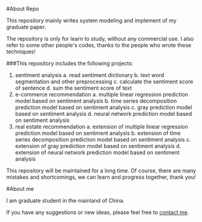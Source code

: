 #About Repo

This repository mainly writes system modeling and implement of my graduate paper. 

The repository is only for learn to study, without any commercial use. 
I also refer to some other people's codes, thanks to the people who wrote these techniques!

###This repository includes the following projects:

1. sentiment analysis
	a. read sentiment dictionary
	b. text word segmentation and other preprocessing
	c. calculate the sentiment score of sentence
	d. sum the sentiment score of text
2. e-commerce recommendation
	a. multiple linear regression prediction model based on sentiment analysis
	b. time series decomposition prediction model based on sentiment analysis
	c. gray prediction model based on sentiment analysis
	d. neural network prediction model based on sentiment analysis
3. real estate recommendation
	a. extension of multiple linear regression prediction model based on sentiment analysis
	b. extension of time series decomposition prediction model based on sentiment analysis
	c. extension of gray prediction model based on sentiment analysis
	d. extension of neural network prediction model based on sentiment analysis

This repository will be maintained for a long time. Of course, there are many mistakes and shortcomings, we can learn and progress together, thank you!

#About me

I am graduate student in the mainland of China.

If you have any suggestions or new ideas, please feel free to [contact me](mailto:multitriumph92@gmail.com).
